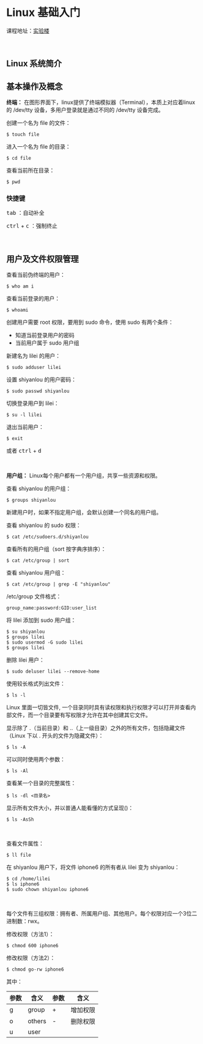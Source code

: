 # Linux 基础入门

课程地址：[实验楼](https://www.shiyanlou.com/courses/1)

<br>

## Linux 系统简介

## 基本操作及概念

**终端：** 在图形界面下，linux提供了终端模拟器（Terminal），本质上对应着linux的 /dev/tty 设备，多用户登录就是通过不同的 /dev/tty 设备完成。

创建一个名为 file 的文件：

```shell
$ touch file
```

进入一个名为 file 的目录：

```shell
$ cd file
```

查看当前所在目录：

```shell
$ pwd
```

### 快捷键

<kbd>tab</kbd> ：自动补全

<kbd>ctrl</kbd> + <kbd>c</kbd> ：强制终止

<br>

## 用户及文件权限管理

查看当前伪终端的用户：

```shell
$ who am i
```

查看当前登录的用户：

```shell
$ whoami
```

创建用户需要 root 权限，要用到 sudo 命令，使用 sudo 有两个条件：

- 知道当前登录用户的密码
- 当前用户属于 sudo 用户组

新建名为 lilei 的用户：

```shell
$ sudo adduser lilei
```

设置 shiyanlou 的用户密码：

```shell
$ sudo passwd shiyanlou
```

切换登录用户到 lilei：

```shell
$ su -l lilei
```

退出当前用户：

```shell
$ exit
```

或者 <kbd>ctrl</kbd> + <kbd>d</kbd>

<br>

**用户组：** Linux每个用户都有一个用户组，共享一些资源和权限。

查看 shiyanlou 的用户组：

```shell
$ groups shiyanlou
```

新建用户时，如果不指定用户组，会默认创建一个同名的用户组。

查看 shiyanlou 的 sudo 权限：

```shell
$ cat /etc/sudoers.d/shiyanlou
```

查看所有的用户组（sort 按字典序排序）：

```shell
$ cat /etc/group | sort
```

查看 shiyanlou 用户组：

```shell
$ cat /etc/group | grep -E "shiyanlou"
```

/etc/group 文件格式：

`group_name:password:GID:user_list`

将 lilei 添加到 sudo 用户组：

```shell
$ su shiyanlou
$ groups lilei
$ sudo usermod -G sudo lilei
$ groups lilei
```

删除 lilei 用户：

```shell
$ sudo deluser lilei --remove-home
```

使用较长格式列出文件：

```shell
$ ls -l
```

Linux 里面一切皆文件, 一个目录同时具有读权限和执行权限才可以打开并查看内部文件，而一个目录要有写权限才允许在其中创建其它文件。

显示除了 .（当前目录）和 ..（上一级目录）之外的所有文件，包括隐藏文件（Linux 下以 . 开头的文件为隐藏文件）：

```shell
$ ls -A
```

可以同时使用两个参数：

```shell
$ ls -Al
```

查看某一个目录的完整属性：

```shell
$ ls -dl <目录名>
```

显示所有文件大小，并以普通人能看懂的方式呈现()：

```shell
$ ls -AsSh
```

<br>

查看文件属性：

```shell
$ ll file
```

在 shiyanlou 用户下，将文件 iphone6 的所有者从 lilei 变为 shiyanlou：

```shell
$ cd /home/lilei
$ ls iphone6
$ sudo chown shiyanlou iphone6
```

<br>

每个文件有三组权限：拥有者、所属用户组、其他用户。每个权限对应一个3位二进制数：rwx。

修改权限（方法1）：

```shell
$ chmod 600 iphone6
```

修改权限（方法2）：

```shell
$ chmod go-rw iphone6
```

其中：

| 参数 | 含义 | 参数 | 含义 |
| --- | --- | --- | --- |
|g|group|+|增加权限|
|o|others|-|删除权限|
|u|user|
